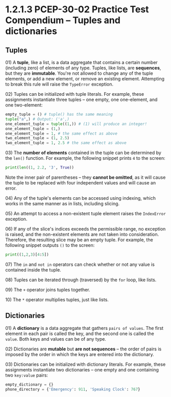 # 1.2.1.3 PCEP-30-02 Practice Test Compendium – Tuples and dictionaries

## Tuples

01\) A **tuple**, like a list, is a data aggregate that contains a certain number (including zero) of elements of any type. Tuples, like lists, are **sequences**, but they are **immutable**. You're not allowed to change any of the tuple elements, or add a new element, or remove an existing element. Attempting to break this rule will raise the `TypeError` exception.

02\) Tuples can be initialized with tuple literals. For example, these assignments instantiate three tuples – one empty, one one-element, and one two-element:

```python
empty_tuple = () # tuple() has the same meaning
tuple("a",) # Output: ('a',)
one_element_tuple = tuple((1,)) # (1) will produce an integer!
one_element_tuple = (1,)
one_element_tuple = 1, # the same effect as above
two_element_tuple = (1, 2.5)
two_element_tuple = 1, 2.5 # the same effect as above
```

03\) The **number of elements** contained in the tuple can be determined by the `len()` function. For example, the following snippet prints `4` to the screen:

```python
print(len((1, 2.2, '3', True))
```

Note the inner pair of parentheses – they **cannot be omitted**, as it will cause the tuple to be replaced with four independent values and will cause an error.

04\) Any of the tuple's elements can be accessed using indexing, which works in the same manner as in lists, including slicing.

05\) An attempt to access a non-existent tuple element raises the `IndexError` exception.

06\) If any of the slice's indices exceeds the permissible range, no exception is raised, and the non-existent elements are not taken into consideration. Therefore, the resulting slice may be an empty tuple. For example, the following snippet outputs `()` to the screen:

```python
print((1,2,3)[4:5])
```

07\) The `in` and `not in` operators can check whether or not any value is contained inside the tuple.

08\) Tuples can be iterated through (traversed) by the `for` loop, like lists.

09\) The `+` operator joins tuples together.

10\) The `*` operator multiplies tuples, just like lists.

## Dictionaries

01\) A **dictionary** is a data aggregate that gathers `pairs of values`. The first element in each pair is called the key, and the second one is called the `value`. Both keys and values can be of any type.

02\) Dictionaries are **mutable** but **are not sequences** – the order of pairs is imposed by the order in which the keys are entered into the dictionary.

03\) Dictionaries can be initialized with dictionary literals. For example, these assignments instantiate two dictionaries – one empty and one containing two `key:value` pairs:

```python
empty_dictionary = {}
phone_directory = {'Emergency': 911, 'Speaking Clock': 767}
```
